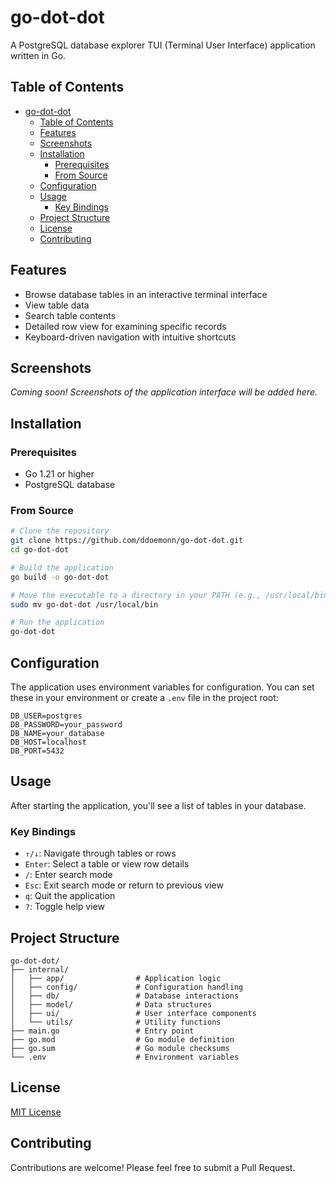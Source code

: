 # go-dot-dot

A PostgreSQL database explorer TUI (Terminal User Interface) application written in Go.

## Table of Contents

- [go-dot-dot](#go-dot-dot)
  - [Table of Contents](#table-of-contents)
  - [Features](#features)
  - [Screenshots](#screenshots)
  - [Installation](#installation)
    - [Prerequisites](#prerequisites)
    - [From Source](#from-source)
  - [Configuration](#configuration)
  - [Usage](#usage)
    - [Key Bindings](#key-bindings)
  - [Project Structure](#project-structure)
  - [License](#license)
  - [Contributing](#contributing)

## Features

- Browse database tables in an interactive terminal interface
- View table data
- Search table contents
- Detailed row view for examining specific records
- Keyboard-driven navigation with intuitive shortcuts

## Screenshots

*Coming soon! Screenshots of the application interface will be added here.*

## Installation

### Prerequisites

- Go 1.21 or higher
- PostgreSQL database

### From Source

```bash
# Clone the repository
git clone https://github.com/ddoemonn/go-dot-dot.git
cd go-dot-dot

# Build the application
go build -o go-dot-dot

# Move the executable to a directory in your PATH (e.g., /usr/local/bin)
sudo mv go-dot-dot /usr/local/bin

# Run the application
go-dot-dot
```


## Configuration

The application uses environment variables for configuration. You can set these in your environment or create a `.env` file in the project root:

```
DB_USER=postgres
DB_PASSWORD=your_password
DB_NAME=your_database
DB_HOST=localhost
DB_PORT=5432
```

## Usage

After starting the application, you'll see a list of tables in your database. 

### Key Bindings

- `↑/↓`: Navigate through tables or rows
- `Enter`: Select a table or view row details
- `/`: Enter search mode
- `Esc`: Exit search mode or return to previous view
- `q`: Quit the application
- `?`: Toggle help view

## Project Structure

```
go-dot-dot/
├── internal/
│   ├── app/                # Application logic
│   ├── config/             # Configuration handling
│   ├── db/                 # Database interactions
│   ├── model/              # Data structures
│   ├── ui/                 # User interface components
│   └── utils/              # Utility functions
├── main.go                 # Entry point
├── go.mod                  # Go module definition
├── go.sum                  # Go module checksums
└── .env                    # Environment variables
```

## License

[MIT License](LICENSE)

## Contributing

Contributions are welcome! Please feel free to submit a Pull Request.
